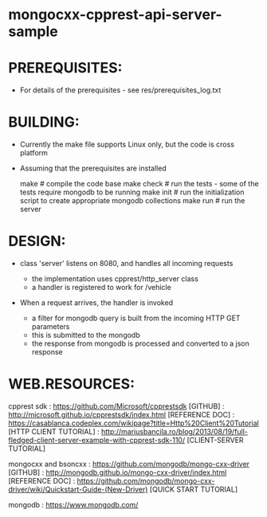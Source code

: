 # mongocxx-cpprest-api-server-sample

PREREQUISITES:
==============
- For details of the prerequisites - see res/prerequisites_log.txt

BUILDING:
=========
- Currently the make file supports Linux only, but the code is cross platform

- Assuming that the prerequisites are installed

   make             # compile the code base
   make check       # run the tests - some of the tests require mongodb to be running
   make init        # run the initialization script to create appropriate mongodb collections
   make run         # run the server

DESIGN:
=======
- class 'server' listens on 8080, and handles all incoming requests
   - the implementation uses cpprest/http_server class
   - a handler is registered to work for /vehicle

- When a request arrives, the handler is invoked
   - a filter for mongodb query is built from the incoming HTTP GET parameters
   - this is submitted to the mongodb
   - the response from mongodb is processed and converted to a json response

WEB.RESOURCES:
==============
cpprest sdk          : https://github.com/Microsoft/cpprestsdk                                                          [GITHUB]
                     : http://microsoft.github.io/cpprestsdk/index.html                                                 [REFERENCE DOC]
                     : https://casablanca.codeplex.com/wikipage?title=Http%20Client%20Tutorial                          [HTTP CLIENT TUTORIAL]
                     : http://mariusbancila.ro/blog/2013/08/19/full-fledged-client-server-example-with-cpprest-sdk-110/ [CLIENT-SERVER TUTORIAL]

mongocxx and bsoncxx : https://github.com/mongodb/mongo-cxx-driver                                                      [GITHUB]
                     : http://mongodb.github.io/mongo-cxx-driver/index.html                                             [REFERENCE DOC]
                     : https://github.com/mongodb/mongo-cxx-driver/wiki/Quickstart-Guide-(New-Driver)                   [QUICK START TUTORIAL]

mongodb              : https://www.mongodb.com/
